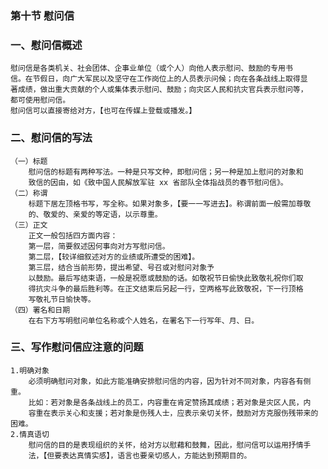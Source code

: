 ### 第十节 慰问信
### 一、慰问信概述
    慰问信是各类机关、社会团体、企事业单位（或个人）向他人表示慰问、鼓励的专用书
    信。在节假日，向广大军民以及坚守在工作岗位上的人员表示问候；向在各条战线上取得显
    著成绩，做出重大贡献的个人或集体表示慰问、鼓励；向灾区人民和抗灾官兵表示慰问等，
    都可使用慰问信。
    慰问信可以直接寄给对方，【也可在传媒上登载或播发。】
    
### 二、慰问信的写法
    （一）标题
        慰问信的标题有两种写法。一种是只写文种，即慰问信；另一种是加上慰问的对象和
        致信的因由，如《致中国人民解放军驻 xx 省部队全体指战员的春节慰问信》。
    （二）称谓
        标题下居左顶格书写，写全称。如果对象多，【要一一写进去】。称谓前面一般需加尊敬
        的、敬爱的、亲爱的等定语，以示尊重。
    （三）正文
        正文一般包括四方面内容：
        第一层，简要叙述因何事向对方写慰问信。
        第二层，【较详细叙述对方的业绩或所遭受的困难】。
        第三层，结合当前形势，提出希望、号召或对慰问对象予
        以鼓励。最后写结束语，一般是祝愿或鼓励的话。如敬祝节日偷快此致敬礼祝你们取
        得抗灾斗争的最后胜利等。在正文结束后另起一行，空两格写此致敬祝，下一行顶格
        写敬礼节日愉快等。
    （四）署名和日期
        在右下方写明慰问单位名称或个人姓名，在署名下一行写年、月、日。
        
### 三、写作慰问信应注意的问题
    1.明确对象
        必须明确慰问对象，如此方能准确安排慰问信的内容，因为针对不同对象，内容各有侧重。
        比如：若对象是各条战线上的员工，内容重在肯定赞扬其成绩；若对象是灾区人民，内
        容重在表示关心和支援；若对象是伤残人士，应表示亲切关怀，鼓励对方克服伤残带来的困难。
    2.情真语切
        慰问信的目的是表现组织的关怀，给对方以慰藉和鼓舞，因此，慰问信可以运用抒情手
        法，【但要表达真情实感】，语言也要亲切感人，方能达到预期目的。

















